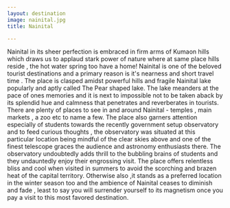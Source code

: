 ```yaml
---
layout: destination
image: nainital.jpg
title: Nainital

---
```

Nainital in its sheer perfection is embraced in firm arms of Kumaon hills which draws us to applaud stark power of nature where at same place hills reside ,  the hot water spring too have a home! Nainital is one of the beloved tourist destinations and a primary reason is it's nearness and short travel time . The place is clasped amidst powerful hills and fragile Nainital lake popularly and aptly called The Pear shaped lake. The lake meanders at the pace of ones memories and it is next to impossible not to be taken aback by its splendid hue and calmness that penetrates and reverberates in tourists. There are plenty of places to see in and around Nainital - temples , main markets , a zoo etc to name a few. The place also garners attention especially of students towards the recently government setup observatory and to feed curious thoughts , the observatory was situated at this particular location being mindful of the clear skies above and one of the finest telescope graces the audience and astronomy enthusiasts there. The observatory undoubtedly adds thrill to the bubbling brains of students and they undauntedly enjoy their engrossing visit.  The place offers relentless bliss and cool when visited in summers to avoid the scorching and brazen heat of the capital territory. Otherwise also ,it stands as a preferred location in the winter season too and the ambience of Nainital ceases to diminish and fade , least to say you will surrender yourself to its magnetism once you pay a visit to this most favored destination.